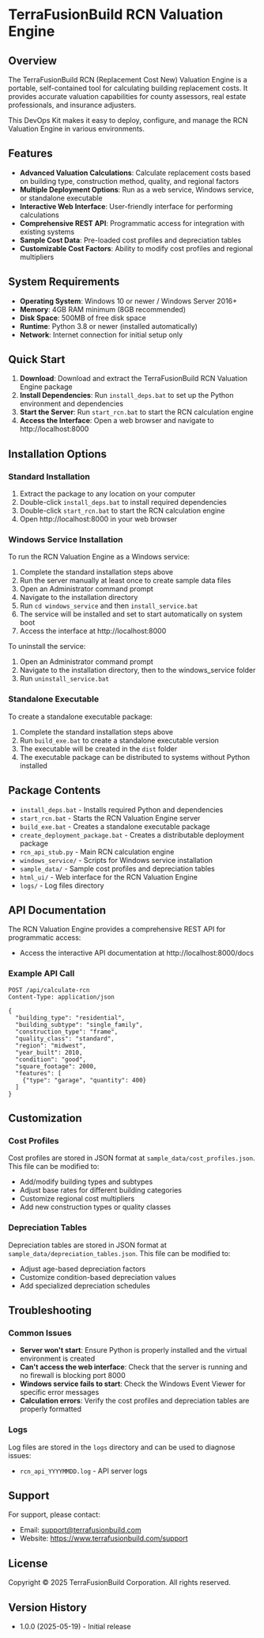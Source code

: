 # TerraFusionBuild RCN Valuation Engine

## Overview

The TerraFusionBuild RCN (Replacement Cost New) Valuation Engine is a portable, self-contained tool for calculating building replacement costs. It provides accurate valuation capabilities for county assessors, real estate professionals, and insurance adjusters.

This DevOps Kit makes it easy to deploy, configure, and manage the RCN Valuation Engine in various environments.

## Features

- **Advanced Valuation Calculations**: Calculate replacement costs based on building type, construction method, quality, and regional factors
- **Multiple Deployment Options**: Run as a web service, Windows service, or standalone executable
- **Interactive Web Interface**: User-friendly interface for performing calculations
- **Comprehensive REST API**: Programmatic access for integration with existing systems
- **Sample Cost Data**: Pre-loaded cost profiles and depreciation tables
- **Customizable Cost Factors**: Ability to modify cost profiles and regional multipliers

## System Requirements

- **Operating System**: Windows 10 or newer / Windows Server 2016+
- **Memory**: 4GB RAM minimum (8GB recommended)
- **Disk Space**: 500MB of free disk space
- **Runtime**: Python 3.8 or newer (installed automatically)
- **Network**: Internet connection for initial setup only

## Quick Start

1. **Download**: Download and extract the TerraFusionBuild RCN Valuation Engine package
2. **Install Dependencies**: Run `install_deps.bat` to set up the Python environment and dependencies
3. **Start the Server**: Run `start_rcn.bat` to start the RCN calculation engine
4. **Access the Interface**: Open a web browser and navigate to http://localhost:8000

## Installation Options

### Standard Installation

1. Extract the package to any location on your computer
2. Double-click `install_deps.bat` to install required dependencies
3. Double-click `start_rcn.bat` to start the RCN calculation engine
4. Open http://localhost:8000 in your web browser

### Windows Service Installation

To run the RCN Valuation Engine as a Windows service:

1. Complete the standard installation steps above
2. Run the server manually at least once to create sample data files
3. Open an Administrator command prompt
4. Navigate to the installation directory
5. Run `cd windows_service` and then `install_service.bat`
6. The service will be installed and set to start automatically on system boot
7. Access the interface at http://localhost:8000

To uninstall the service:
1. Open an Administrator command prompt
2. Navigate to the installation directory, then to the windows_service folder
3. Run `uninstall_service.bat`

### Standalone Executable

To create a standalone executable package:

1. Complete the standard installation steps above
2. Run `build_exe.bat` to create a standalone executable version
3. The executable will be created in the `dist` folder
4. The executable package can be distributed to systems without Python installed

## Package Contents

- `install_deps.bat` - Installs required Python and dependencies
- `start_rcn.bat` - Starts the RCN Valuation Engine server
- `build_exe.bat` - Creates a standalone executable package
- `create_deployment_package.bat` - Creates a distributable deployment package
- `rcn_api_stub.py` - Main RCN calculation engine
- `windows_service/` - Scripts for Windows service installation
- `sample_data/` - Sample cost profiles and depreciation tables
- `html_ui/` - Web interface for the RCN Valuation Engine
- `logs/` - Log files directory

## API Documentation

The RCN Valuation Engine provides a comprehensive REST API for programmatic access:

- Access the interactive API documentation at http://localhost:8000/docs

### Example API Call

```
POST /api/calculate-rcn
Content-Type: application/json

{
  "building_type": "residential",
  "building_subtype": "single_family",
  "construction_type": "frame",
  "quality_class": "standard",
  "region": "midwest",
  "year_built": 2010,
  "condition": "good",
  "square_footage": 2000,
  "features": [
    {"type": "garage", "quantity": 400}
  ]
}
```

## Customization

### Cost Profiles

Cost profiles are stored in JSON format at `sample_data/cost_profiles.json`. This file can be modified to:

- Add/modify building types and subtypes
- Adjust base rates for different building categories
- Customize regional cost multipliers
- Add new construction types or quality classes

### Depreciation Tables

Depreciation tables are stored in JSON format at `sample_data/depreciation_tables.json`. This file can be modified to:

- Adjust age-based depreciation factors
- Customize condition-based depreciation values
- Add specialized depreciation schedules

## Troubleshooting

### Common Issues

- **Server won't start**: Ensure Python is properly installed and the virtual environment is created
- **Can't access the web interface**: Check that the server is running and no firewall is blocking port 8000
- **Windows service fails to start**: Check the Windows Event Viewer for specific error messages
- **Calculation errors**: Verify the cost profiles and depreciation tables are properly formatted

### Logs

Log files are stored in the `logs` directory and can be used to diagnose issues:

- `rcn_api_YYYYMMDD.log` - API server logs

## Support

For support, please contact:

- Email: support@terrafusionbuild.com
- Website: https://www.terrafusionbuild.com/support

## License

Copyright © 2025 TerraFusionBuild Corporation.
All rights reserved.

## Version History

- 1.0.0 (2025-05-19) - Initial release